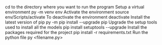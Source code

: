 cd to the directory where you want to run the program
Setup a virtual environment
py -m venv env
Activate the environment
source env/Scripts/activate
To deactivate the environment
deactivate
Install the latest version of pip
py -m pip install --upgrade pip
Upgrade the setup tools used to install all the models
pip install setuptools --upgrade
Install the packages required for the project
pip install -r requirements.txt
Run the python file
py <filename.py>

